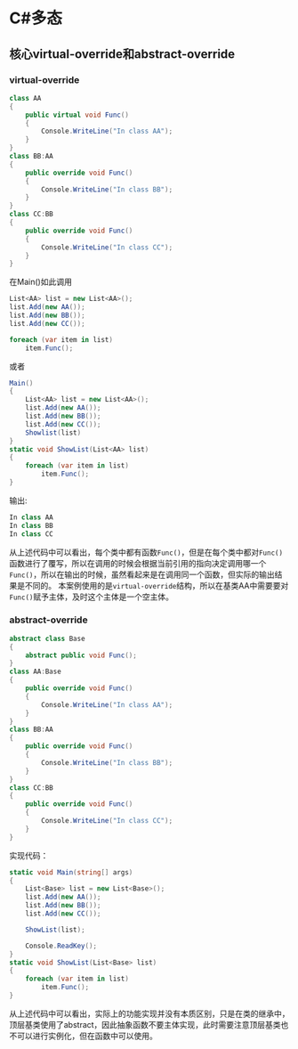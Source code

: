 # C#多态
## 核心virtual-override和abstract-override
### virtual-override
```cs
class AA
{
	public virtual void Func()
	{
		Console.WriteLine("In class AA");
	}
}
class BB:AA
{
	public override void Func()
	{
		Console.WriteLine("In class BB");
	}
}
class CC:BB
{
	public override void Func()
	{
		Console.WriteLine("In class CC");
	}
}
```
在Main()如此调用
```cs
List<AA> list = new List<AA>();
list.Add(new AA());
list.Add(new BB());
list.Add(new CC());

foreach (var item in list)
	item.Func();
```
或者
```cs
Main()
{
	List<AA> list = new List<AA>();
	list.Add(new AA());
	list.Add(new BB());
	list.Add(new CC());
	Showlist(list)
}
static void ShowList(List<AA> list)
{
	foreach (var item in list)
		item.Func();
}
```
输出:
```cs
In class AA
In class BB
In class CC
```
从上述代码中可以看出，每个类中都有函数`Func()`，但是在每个类中都对`Func()`函数进行了覆写，所以在调用的时候会根据当前引用的指向决定调用哪一个`Func()`，所以在输出的时候，虽然看起来是在调用同一个函数，但实际的输出结果是不同的。
本案例使用的是`virtual-override`结构，所以在基类AA中需要要对`Func()`赋予主体，及时这个主体是一个空主体。

### abstract-override
```cs
abstract class Base
{
	abstract public void Func();
}
class AA:Base
{
	public override void Func()
	{
		Console.WriteLine("In class AA");
	}
}
class BB:AA
{
	public override void Func()
	{
		Console.WriteLine("In class BB");
	}
}
class CC:BB
{
	public override void Func()
	{
		Console.WriteLine("In class CC");
	}
}
```
实现代码：
```cs
static void Main(string[] args)
{
	List<Base> list = new List<Base>();
	list.Add(new AA());
	list.Add(new BB());
	list.Add(new CC());

	ShowList(list);

	Console.ReadKey();
}
static void ShowList(List<Base> list)
{
	foreach (var item in list)
		item.Func();
}
```
从上述代码中可以看出，实际上的功能实现并没有本质区别，只是在类的继承中，顶层基类使用了abstract，因此抽象函数不要主体实现，此时需要注意顶层基类也不可以进行实例化，但在函数中可以使用。